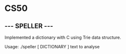 # CS50
## --- SPELLER ---

Implemented a dictionary with C using Trie data structure. 

Usage: ./speller [ DICTIONARY ] text to analyse 
